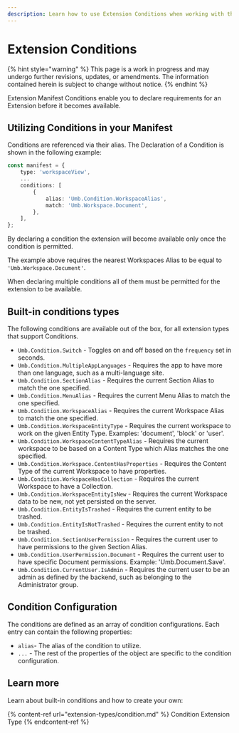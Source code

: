 ```yaml
---
description: Learn how to use Extension Conditions when working with the Umbraco backoffice.
---
```


# Extension Conditions

{% hint style="warning" %}
This page is a work in progress and may undergo further revisions, updates, or amendments. The information contained herein is subject to change without notice.
{% endhint %}

Extension Manifest Conditions enable you to declare requirements for an Extension before it becomes available.

## Utilizing Conditions in your Manifest

Conditions are referenced via their alias. The Declaration of a Condition is shown in the following example:

```typescript
const manifest = {
    type: 'workspaceView',
    ...
    conditions: [
        {
            alias: 'Umb.Condition.WorkspaceAlias',
            match: 'Umb.Workspace.Document',
        },
    ],
};
```

By declaring a condition the extension will become available only once the condition is permitted.

The example above requires the nearest Workspaces Alias to be equal to `'Umb.Workspace.Document'`.

When declaring multiple conditions all of them must be permitted for the extension to be available.

## Built-in conditions types <a href="#core-conditions-types" id="core-conditions-types"></a>

The following conditions are available out of the box, for all extension types that support Conditions.

* `Umb.Condition.Switch` - Toggles on and off based on the `frequency` set in seconds.
* `Umb.Condition.MultipleAppLanguages` - Requires the app to have more than one language, such as a multi-language site.
* `Umb.Condition.SectionAlias` - Requires the current Section Alias to match the one specified.
* `Umb.Condition.MenuAlias` - Requires the current Menu Alias to match the one specified.
* `Umb.Condition.WorkspaceAlias` - Requires the current Workspace Alias to match the one specified.
* `Umb.Condition.WorkspaceEntityType` - Requires the current workspace to work on the given Entity Type. Examples: 'document', 'block' or 'user'.
* `Umb.Condition.WorkspaceContentTypeAlias` - Requires the current workspace to be based on a Content Type which Alias matches the one specified.
* `Umb.Condition.Workspace.ContentHasProperties` - Requires the Content Type of the current Workspace to have properties.
* `Umb.Condition.WorkspaceHasCollection` - Requires the current Workspace to have a Collection.
* `Umb.Condition.WorkspaceEntityIsNew` - Requires the current Workspace data to be new, not yet persisted on the server.
* `Umb.Condition.EntityIsTrashed` - Requires the current entity to be trashed.
* `Umb.Condition.EntityIsNotTrashed` - Requires the current entity to not be trashed.
* `Umb.Condition.SectionUserPermission` - Requires the current user to have permissions to the given Section Alias.
* `Umb.Condition.UserPermission.Document` - Requires the current user to have specific Document permissions. Example: 'Umb.Document.Save'.
* `Umb.Condition.CurrentUser.IsAdmin` - Requires the current user to be an admin as defined by the backend, such as belonging to the Administrator group.

## Condition Configuration

The conditions are defined as an array of condition configurations. Each entry can contain the following properties:

* `alias`- The alias of the condition to utilize.
* `...` - The rest of the properties of the object are specific to the condition configuration.

## Learn more

Learn about built-in conditions and how to create your own:

{% content-ref url="extension-types/condition.md" %}
Condition Extension Type
{% endcontent-ref %}
